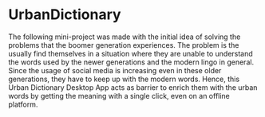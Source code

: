 # UrbanDictionary
The following mini-project was made with the initial idea of solving the problems that the boomer generation experiences. 
The problem is the usually find themselves in a situation where they are unable to understand the words used by the newer generations and the modern lingo in general.
Since the usage of social media is increasing even in these older generations, they have to keep up with the modern words.
Hence, this Urban Dictionary Desktop App acts as barrier to enrich them with the urban words by getting the meaning with a single click, even on an offline platform.
